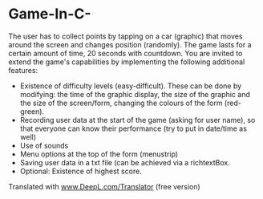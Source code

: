# Game-In-C-

The user has to collect points by tapping on a car (graphic) that moves around the screen and changes position (randomly). The game lasts for a certain amount of time, 20 seconds with countdown.
You are invited to extend the game's capabilities by implementing the following additional features:
- Existence of difficulty levels (easy-difficult). These can be done by modifying: the time of the graphic display, the size of the graphic and the size of the screen/form, changing the colours of the form (red-green).
- Recording user data at the start of the game (asking for user name), so that everyone can know their performance (try to put in date/time as well)
- Use of sounds
- Menu options at the top of the form (menustrip)
- Saving user data in a txt file (can be achieved via a richtextBox.
- Optional: Existence of highest score.

Translated with www.DeepL.com/Translator (free version)
